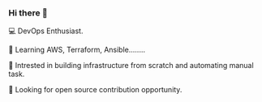 ### Hi there 👋

💻 DevOps Enthusiast.

🌱 Learning AWS, Terraform, Ansible........

🤖 Intrested in building infrastructure from scratch and automating manual task.

🤝 Looking for open source contribution opportunity.


<!--
**ritheshg06/ritheshg06** is a ✨ _special_ ✨ repository because its `README.md` (this file) appears on your GitHub profile.

Here are some ideas to get you started:

- 🔭 I’m currently working on ...
- 🌱 I’m currently learning ...
- 👯 I’m looking to collaborate on ...
- 🤔 I’m looking for help with ...
- 💬 Ask me about ...
- 📫 How to reach me: ...
- 😄 Pronouns: ...
- ⚡ Fun fact: ...
-->
